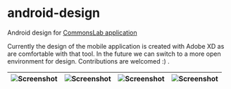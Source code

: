 # android-design
Android design for [CommonsLab application](https://github.com/valdio/CommonsLab)

Currently the design of the mobile application is created with Adobe XD as are comfortable with that tool. In the future we can switch to a more open environment for design. Contributions are welcomed :) .

|![Screenshot](https://github.com/AleksanderKoko/android-design/blob/master/screenshots/login-screen.png)|![Screenshot](https://github.com/AleksanderKoko/android-design/blob/master/screenshots/photo-screen.png)|![Screenshot](https://github.com/AleksanderKoko/android-design/blob/master/screenshots/upload-photo.png)|![Screenshot](https://github.com/AleksanderKoko/android-design/blob/master/screenshots/video-screen.png)|
| ------------- | ------------- | ------------- | ------------- |

